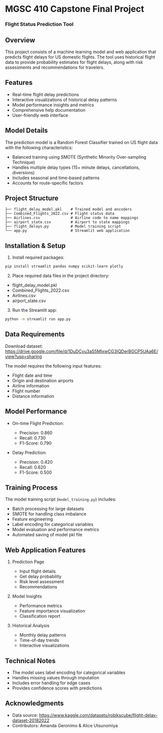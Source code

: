# MGSC 410 Capstone Final Project
### Flight Status Prediction Tool

## Overview
This project consists of a machine learning model and web application that predicts flight delays for US domestic flights. The tool uses historical flight data to provide probability estimates for flight delays, along with risk assessments and recommendations for travelers.

## Features
- Real-time flight delay predictions
- Interactive visualizations of historical delay patterns
- Model performance insights and metrics
- Comprehensive help documentation
- User-friendly web interface

## Model Details
The prediction model is a Random Forest Classifier trained on US flight data with the following characteristics:
- Balanced training using SMOTE (Synthetic Minority Over-sampling Technique)
- Handles multiple delay types (15+ minute delays, cancellations, diversions)
- Includes seasonal and time-based patterns
- Accounts for route-specific factors

## Project Structure
```
├── flight_delay_model.pkl    # Trained model and encoders
├── Combined_Flights_2022.csv # Flight status data
├── Airlines.csv              # Airline code to name mappings
├── airport_state.csv         # Airport to state mappings
├── flight_delays.py          # Model training script
└── app.py                    # Streamlit web application
```

## Installation & Setup
1. Install required packages:
```bash
pip install streamlit pandas numpy scikit-learn plotly
```

2. Place required data files in the project directory:
- flight_delay_model.pkl
- Combined_Flights_2022.csv
- Airlines.csv
- airport_state.csv

3. Run the Streamlit app:
```bash
python -m streamlit run app.py
```

## Data Requirements
Download dataset:  https://drive.google.com/file/d/1DuDCvu3aS5MIxwCG3IQDerBGCP5UAa6E/view?usp=sharing 

The model requires the following input features:
- Flight date and time
- Origin and destination airports
- Airline information
- Flight number
- Distance information

## Model Performance
- On-time Flight Prediction:
  - Precision: 0.860
  - Recall: 0.730
  - F1-Score: 0.790

- Delay Prediction:
  - Precision: 0.420
  - Recall: 0.620
  - F1-Score: 0.500

## Training Process
The model training script (`model_training.py`) includes:
- Batch processing for large datasets
- SMOTE for handling class imbalance
- Feature engineering
- Label encoding for categorical variables
- Model evaluation and performance metrics
- Automated saving of model pkl file

## Web Application Features
1. Prediction Page
   - Input flight details
   - Get delay probability
   - Risk level assessment
   - Recommendations

2. Model Insights
   - Performance metrics
   - Feature importance visualization
   - Classification report

3. Historical Analysis
   - Monthly delay patterns
   - Time-of-day trends
   - Interactive visualizations

## Technical Notes
- The model uses label encoding for categorical variables
- Handles missing values through imputation
- Includes error handling for edge cases
- Provides confidence scores with predictions

## Acknowledgments
- Data source: https://www.kaggle.com/datasets/robikscube/flight-delay-dataset-20182022
- Contributors: Amanda Geronimo & Alice Utsunomiya
